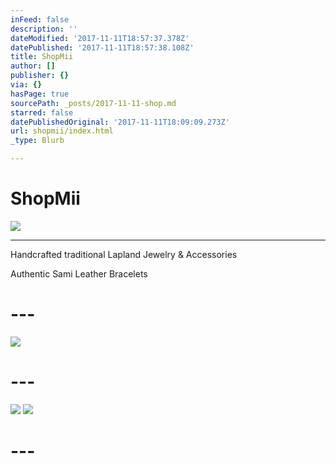 ```yaml
---
inFeed: false
description: ''
dateModified: '2017-11-11T18:57:37.378Z'
datePublished: '2017-11-11T18:57:38.108Z'
title: ShopMii
author: []
publisher: {}
via: {}
hasPage: true
sourcePath: _posts/2017-11-11-shop.md
starred: false
datePublishedOriginal: '2017-11-11T18:09:09.273Z'
url: shopmii/index.html
_type: Blurb

---
```

# **ShopMii**
![](https://the-grid-user-content.s3-us-west-2.amazonaws.com/86e31ea2-9bb3-4bae-b124-050495ce46c7.jpg)

---

Handcrafted traditional Lapland Jewelry & Accessories

Authentic Sami Leather Bracelets

# ---
![](https://the-grid-user-content.s3-us-west-2.amazonaws.com/d1107e51-5782-4ab9-8d25-682da519a1d6.jpg)

# ---
![](https://the-grid-user-content.s3-us-west-2.amazonaws.com/e7b48f0e-a1c9-4602-bea7-be73aecee1e5.png)
![](https://the-grid-user-content.s3-us-west-2.amazonaws.com/7389eef1-2932-4490-a92f-07ef63de70da.png)

# ---